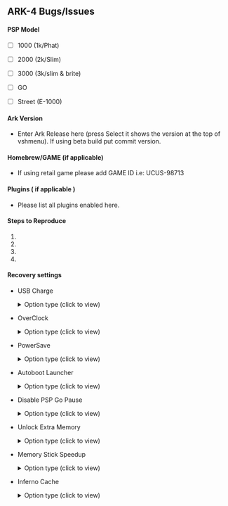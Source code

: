 ## ARK-4 Bugs/Issues

#### PSP Model
- [ ] 1000 (1k/Phat)
 
- [ ] 2000 (2k/Slim)

- [ ] 3000 (3k/slim & brite)

- [ ] GO

- [ ] Street (E-1000)  

#### Ark Version

- Enter Ark Release here (press Select it shows the version at the top of vshmenu). If using beta build put commit version.

#### Homebrew/GAME (if applicable)

- If using retail game please add GAME ID i.e: UCUS-98713 

#### Plugins ( if applicable )

 - Please list all plugins enabled here.

#### Steps to Reproduce
1.
2.
3.
4.

#### Recovery settings
- USB Charge  
	<details>
		<summary>Option type (click to view)</summary>
	
	- [X] Disabled
	- [ ] Always
	- [ ] Game
	- [ ] UMD
	- [ ] Homebrew
	- [ ] Pops
	- [ ] VSH

	</details>

- OverClock 

	<details>
		<summary>Option type (click to view)</summary>
	
	- [X] Disabled
	- [ ] Always
	- [ ] Game
	- [ ] UMD
	- [ ] Homebrew
	- [ ] Pops
	- [ ] VSH

	</details>

- PowerSave
	<details>
		<summary>Option type (click to view)</summary>
	
	- [X] Disabled
	- [ ] Always
	- [ ] Game
	- [ ] UMD
	- [ ] Homebrew
	- [ ] Pops
	- [ ] VSH

	</details>


- Autoboot Launcher

	<details>
		<summary>Option type (click to view)</summary>

	- [X] Disabled
	- [ ] Always
	- [ ] Game
	- [ ] UMD
	- [ ] Homebrew
	- [ ] Pops
	- [ ] VSH

	</details>

- Disable PSP Go Pause

	<details>
		<summary>Option type (click to view)</summary>

	- [X] Disabled
	- [ ] Always
	- [ ] Game
	- [ ] UMD
	- [ ] Homebrew
	- [ ] Pops
	- [ ] VSH

	</details>

- Unlock Extra Memory

	<details>
		<summary>Option type (click to view)</summary>

	- [X] Disabled
	- [ ] Always
	- [ ] Game
	- [ ] UMD
	- [ ] Homebrew
	- [ ] Pops
	- [ ] VSH

	</details>

- Memory Stick Speedup

	<details>
		<summary>Option type (click to view)</summary>

	- [X] Disabled
	- [ ] Always
	- [ ] Game
	- [ ] UMD
	- [ ] Homebrew
	- [ ] Pops
	- [ ] VSH

	</details>

- Inferno Cache 

	<details>
		<summary>Option type (click to view)</summary>

	- [X] Disabled
	- [ ] Always
	- [ ] Game
	- [ ] UMD
	- [ ] Homebrew
	- [ ] Pops
	- [ ] VSH

	</details>
